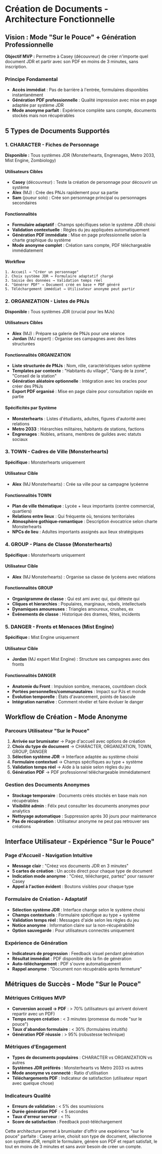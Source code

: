 # Création de Documents - Architecture Fonctionnelle

## Vision : Mode "Sur le Pouce" + Génération Professionnelle

**Objectif MVP :** Permettre à Casey (découvreur) de créer n'importe quel document JDR et partir avec son PDF en moins de 3 minutes, sans inscription.

### Principe Fondamental
- **Accès immédiat** : Pas de barrière à l'entrée, formulaires disponibles instantanément
- **Génération PDF professionnelle** : Qualité impression avec mise en page adaptée par système JDR
- **Mode anonyme parfait** : Expérience complète sans compte, documents stockés mais non récupérables

## 5 Types de Documents Supportés

### 1. **CHARACTER** - Fiches de Personnage
**Disponible :** Tous systèmes JDR (Monsterhearts, Engrenages, Metro 2033, Mist Engine, Zombiology)

#### Utilisateurs Cibles
- **Casey** (découvreur) : Teste la création de personnage pour découvrir un système
- **Alex** (MJ) : Crée des PNJs rapidement pour sa partie
- **Sam** (joueur solo) : Crée son personnage principal ou personnages secondaires

#### Fonctionnalités
- **Formulaire adaptatif** : Champs spécifiques selon le système JDR choisi
- **Validation contextuelle** : Règles du jeu appliquées automatiquement
- **Génération PDF immédiate** : Mise en page professionnelle selon la charte graphique du système
- **Mode anonyme complet** : Création sans compte, PDF téléchargeable immédiatement

#### Workflow
```
1. Accueil → "Créer un personnage"
2. Choix système JDR → Formulaire adaptatif chargé
3. Saisie des données → Validation temps réel
4. "Générer PDF" → Document créé en base + PDF généré
5. Téléchargement immédiat → Utilisateur anonyme peut partir
```

### 2. **ORGANIZATION** - Listes de PNJs
**Disponible :** Tous systèmes JDR (crucial pour les MJs)

#### Utilisateurs Cibles
- **Alex** (MJ) : Prépare sa galerie de PNJs pour une séance
- **Jordan** (MJ expert) : Organise ses campagnes avec des listes structurées

#### Fonctionnalités ORGANIZATION
- **Liste structurée de PNJs** : Nom, rôle, caractéristiques selon système
- **Templates par contexte** : "Habitants du village", "Gang de la zone", "Conseil de la station"
- **Génération aléatoire optionnelle** : Intégration avec les oracles pour créer des PNJs
- **Export PDF organisé** : Mise en page claire pour consultation rapide en partie

#### Spécificités par Système
- **Monsterhearts** : Listes d'étudiants, adultes, figures d'autorité avec relations
- **Metro 2033** : Hiérarchies militaires, habitants de stations, factions
- **Engrenages** : Nobles, artisans, membres de guildes avec statuts sociaux

### 3. **TOWN** - Cadres de Ville (Monsterhearts)
**Spécifique :** Monsterhearts uniquement

#### Utilisateur Cible
- **Alex** (MJ Monsterhearts) : Crée sa ville pour sa campagne lycéenne

#### Fonctionnalités TOWN
- **Plan de ville thématique** : Lycée + lieux importants (centre commercial, quartiers)
- **Relations entre lieux** : Qui fréquente où, tensions territoriales
- **Atmosphère gothique-romantique** : Description évocatrice selon charte Monsterhearts
- **NPCs de lieu** : Adultes importants assignés aux lieux stratégiques

### 4. **GROUP** - Plans de Classe (Monsterhearts)
**Spécifique :** Monsterhearts uniquement

#### Utilisateur Cible
- **Alex** (MJ Monsterhearts) : Organise sa classe de lycéens avec relations

#### Fonctionnalités GROUP
- **Organigramme de classe** : Qui est ami avec qui, qui déteste qui
- **Cliques et hierarchies** : Populaires, marginaux, rebels, intellectuels
- **Dynamiques amoureuses** : Triangles amoureux, crushes, ex
- **Événements de classe** : Historique des drames, fêtes, incidents

### 5. **DANGER** - Fronts et Menaces (Mist Engine)
**Spécifique :** Mist Engine uniquement

#### Utilisateur Cible
- **Jordan** (MJ expert Mist Engine) : Structure ses campagnes avec des fronts

#### Fonctionnalités DANGER
- **Anatomie du Front** : Impulsion sombre, menaces, countdown clock
- **Portées personnelles/communautaires** : Impact sur PJs et monde
- **Évolution temporelle** : États d'avancement, points de bascule
- **Intégration narrative** : Comment révéler et faire évoluer le danger

## Workflow de Création - Mode Anonyme

### Parcours Utilisateur "Sur le Pouce"
1. **Arrivée sur brumisater** → Page d'accueil avec options de création
2. **Choix du type de document** → CHARACTER, ORGANIZATION, TOWN, GROUP, DANGER
3. **Sélection système JDR** → Interface adaptée au système choisi
4. **Formulaire contextuel** → Champs spécifiques au type + système
5. **Validation temps réel** → Aide à la saisie selon règles du jeu
6. **Génération PDF** → PDF professionnel téléchargeable immédiatement

### Gestion des Documents Anonymes
- **Stockage temporaire** : Documents créés stockés en base mais non récupérables
- **Visibilité admin** : Félix peut consulter les documents anonymes pour analytics
- **Nettoyage automatique** : Suppression après 30 jours pour maintenance
- **Pas de récupération** : Utilisateur anonyme ne peut pas retrouver ses créations

## Interface Utilisateur - Expérience "Sur le Pouce"

### Page d'Accueil - Navigation Intuitive
- **Message clair** : "Créez vos documents JDR en 3 minutes"
- **5 cartes de création** : Un accès direct pour chaque type de document
- **Indication mode anonyme** : "Créez, téléchargez, partez" pour rassurer Casey
- **Appel à l'action évident** : Boutons visibles pour chaque type

### Formulaire de Création - Adaptatif
- **Sélection système JDR** : Interface change selon le système choisi
- **Champs contextuels** : Formulaire spécifique au type + système
- **Validation temps réel** : Messages d'aide selon les règles du jeu
- **Notice anonyme** : Information claire sur la non-récupérabilité
- **Option sauvegarde** : Pour utilisateurs connectés uniquement

### Expérience de Génération
- **Indicateurs de progression** : Feedback visuel pendant génération
- **Résultat immédiat** : PDF disponible dès la fin de génération
- **Auto-téléchargement** : PDF s'ouvre automatiquement
- **Rappel anonyme** : "Document non récupérable après fermeture"

## Métriques de Succès - Mode "Sur le Pouce"

### Métriques Critiques MVP
- **Conversion accueil → PDF** : > 70% (utilisateurs qui arrivent doivent repartir avec un PDF)
- **Temps moyen création** : < 3 minutes (promesse du mode "sur le pouce")
- **Taux d'abandon formulaire** : < 30% (formulaires intuitifs)
- **Génération PDF réussie** : > 95% (robustesse technique)

### Métriques d'Engagement
- **Types de documents populaires** : CHARACTER vs ORGANIZATION vs autres
- **Systèmes JDR préférés** : Monsterhearts vs Metro 2033 vs autres
- **Mode anonyme vs connecté** : Ratio d'utilisation
- **Téléchargements PDF** : Indicateur de satisfaction (utilisateur repart avec quelque chose)

### Indicateurs Qualité
- **Erreurs de validation** : < 5% des soumissions
- **Durée génération PDF** : < 5 secondes
- **Taux d'erreur serveur** : < 1%
- **Score de satisfaction** : Feedback post-téléchargement

Cette architecture permet à brumisater d'offrir une expérience "sur le pouce" parfaite : Casey arrive, choisit son type de document, sélectionne son système JDR, remplit le formulaire, génère son PDF et repart satisfait, le tout en moins de 3 minutes et sans avoir besoin de créer un compte.